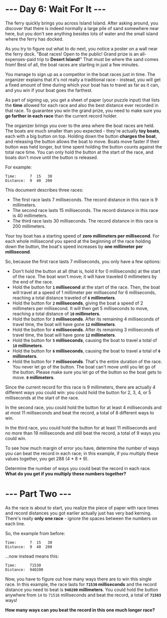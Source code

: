 # --- Day 6: Wait For It ---

The ferry quickly brings you across Island Island. After asking around, you discover that there is indeed normally a
large pile of sand somewhere near here, but you don't see anything besides lots of water and the small island where
the ferry has docked.

As you try to figure out what to do next, you notice a poster on a wall near the ferry dock. "Boat races! Open to the
public! Grand prize is an all-expenses-paid trip to **Desert Island!**" That must be where the sand comes from! Best of
all, the boat races are starting in just a few minutes.

You manage to sign up as a competitor in the boat races just in time. The organizer explains that it's not really a
traditional race - instead, you will get a fixed amount of time during which your boat has to travel as far as it can,
and you win if your boat goes the farthest.

As part of signing up, you get a sheet of paper (your puzzle input) that lists the **time** allowed for each race and
also the best distance ever recorded in that race. To guarantee you win the grand prize, you need to make sure you **go
farther in each race** than the current record holder.

The organizer brings you over to the area where the boat races are held. The boats are much smaller than you 
expected - they're actually **toy boats**, each with a big button on top. Holding down the button **charges the boat**,
and releasing the button allows the boat to move. Boats move faster if their button was held longer, but time spent
holding the button counts against the total race time. You can only hold the button at the start of the race, and boats
don't move until the button is released.

For example:

```text
Time:      7  15   30
Distance:  9  40  200
```

This document describes three races:

- The first race lasts 7 milliseconds. The record distance in this race is 9 millimeters.
- The second race lasts 15 milliseconds. The record distance in this race is 40 millimeters.
- The third race lasts 30 milliseconds. The record distance in this race is 200 millimeters.

Your toy boat has a starting speed of **zero millimeters per millisecond**. For each whole millisecond you spend at the
beginning of the race holding down the button, the boat's speed increases by **one millimeter per millisecond**.

So, because the first race lasts 7 milliseconds, you only have a few options:

- Don't hold the button at all (that is, hold it for 0 milliseconds) at the start of the race. The boat won't move; it
  will have traveled 0 millimeters by the end of the race.
- Hold the button for **`1` millisecond** at the start of the race. Then, the boat will travel at a speed of 1
  millimeter per millisecond for 6 milliseconds, reaching a total distance traveled of **`6` millimeters**.
- Hold the button for **`2` milliseconds**, giving the boat a speed of 2 millimeters per millisecond. It will then get
  5 milliseconds to move, reaching a total distance of **`10` millimeters**.
- Hold the button for **`3` milliseconds**. After its remaining 4 milliseconds of travel time, the boat will have gone
  **`12` millimeters**.
- Hold the button for **`4` milliseconds**. After its remaining 3 milliseconds of travel time, the boat will have gone
  **`12` millimeters**.
- Hold the button for **`5` milliseconds**, causing the boat to travel a total of **`10` millimeters**.
- Hold the button for **`6` milliseconds**, causing the boat to travel a total of **`6` millimeters**.
- Hold the button for **`7` milliseconds**. That's the entire duration of the race. You never let go of the button. The
  boat can't move until you let go of the button. Please make sure you let go of the button so the boat gets to move.
  **`0` millimeters**.

Since the current record for this race is 9 millimeters, there are actually 4 different ways you could win: you could
hold the button for 2, 3, 4, or 5 milliseconds at the start of the race.

In the second race, you could hold the button for at least 4 milliseconds and at most 11 milliseconds and beat the
record, a total of 8 different ways to win.

In the third race, you could hold the button for at least 11 milliseconds and no more than 19 milliseconds and still
beat the record, a total of 9 ways you could win.

To see how much margin of error you have, determine the number of ways you can beat the record in each race; in this
example, if you multiply these values together, you get 288 (4 * 8 * 9).

Determine the number of ways you could beat the record in each race. **What do you get if you multiply these numbers
together?**

# --- Part Two ---

As the race is about to start, you realize the piece of paper with race times and record distances you got earlier 
actually just has very bad kerning. There's really **only one race** - ignore the spaces between the numbers on each line.

So, the example from before:

```text
Time:      7  15   30
Distance:  9  40  200
```

...now instead means this:

```text
Time:      71530
Distance:  940200
```

Now, you have to figure out how many ways there are to win this single race. In this example, the race lasts for
**`71530` milliseconds** and the record distance you need to beat is **`940200` millimeters**. You could hold the
button anywhere from `14` to `71516` milliseconds and beat the record, a total of **`71503`** ways!

**How many ways can you beat the record in this one much longer race?**

